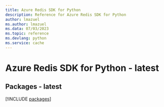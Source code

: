 ```yaml
---
title: Azure Redis SDK for Python
description: Reference for Azure Redis SDK for Python
author: lmazuel
ms.author: lmazuel
ms.data: 07/03/2023
ms.topic: reference
ms.devlang: python
ms.service: cache
---
```

# Azure Redis SDK for Python - latest
## Packages - latest
[!INCLUDE [packages](redis-index.md)]